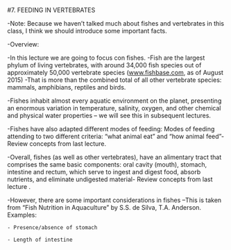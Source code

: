 #7. FEEDING IN VERTEBRATES

-Note: Because we haven’t talked much about fishes and vertebrates in this class, I think we should introduce some important facts.

-Overview:

  -In this lecture we are going to focus con fishes.
  -Fish are the largest phylum of living vertebrates, with around 34,000 fish species out of approximately 50,000 vertebrate species (www.fishbase.com, as of August 2015) -That is more than the combined total of all other vertebrate species: mammals, amphibians, reptiles and birds.
  
  -Fishes inhabit almost every aquatic environment on the planet, presenting an enormous variation in temperature, salinity, oxygen, and other chemical and physical water properties – we will see this in subsequent lectures.
  
  -Fishes have also adapted different modes of feeding: Modes of feeding attending to two different criteria: “what animal eat” and “how animal feed”-Review concepts from last lecture.
  
  -Overall, fishes (as well as other vertebrates), have an alimentary tract that comprises the same basic components: oral cavity (mouth), stomach, intestine and rectum, which serve to ingest and digest food, absorb nutrients, and eliminate undigested material- Review concepts from last lecture .
  
  -However, there are some important considerations in fishes –This is taken from “Fish Nutrition in Aquaculture” by S.S. de Silva, T.A. Anderson. Examples:
  
    - Presence/absence of stomach
    
    - Length of intestine
